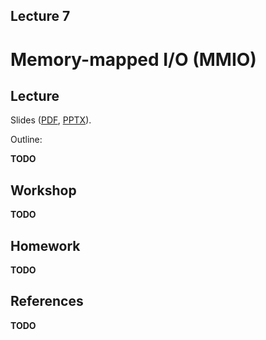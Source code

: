 Lecture 7
---

# Memory-mapped I/O (MMIO)

## Lecture

Slides ([PDF](CA_Lecture_07.pdf), [PPTX](CA_Lecture_07.pptx)).

Outline:

__TODO__

## Workshop

__TODO__

## Homework

__TODO__

## References

__TODO__
